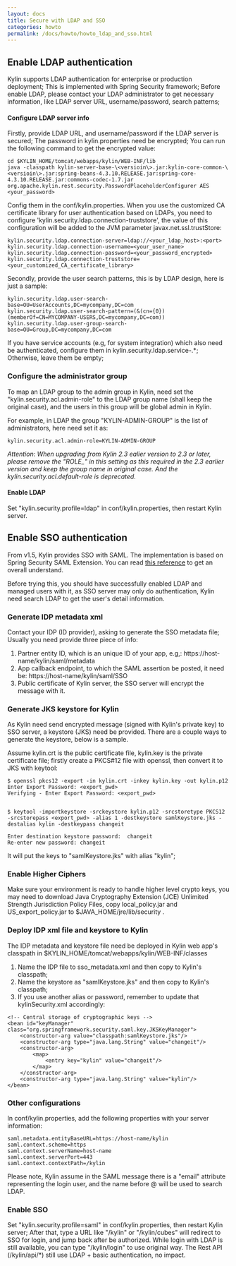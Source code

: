 ```yaml
---
layout: docs
title: Secure with LDAP and SSO
categories: howto
permalink: /docs/howto/howto_ldap_and_sso.html
---
```


## Enable LDAP authentication

Kylin supports LDAP authentication for enterprise or production deployment; This is implemented with Spring Security framework; Before enable LDAP, please contact your LDAP administrator to get necessary information, like LDAP server URL, username/password, search patterns;

#### Configure LDAP server info

Firstly, provide LDAP URL, and username/password if the LDAP server is secured; The password in kylin.properties need be encrypted; You can run the following command to get the encrypted value:

```
cd $KYLIN_HOME/tomcat/webapps/kylin/WEB-INF/lib
java -classpath kylin-server-base-\<versioin\>.jar:kylin-core-common-\<versioin\>.jar:spring-beans-4.3.10.RELEASE.jar:spring-core-4.3.10.RELEASE.jar:commons-codec-1.7.jar org.apache.kylin.rest.security.PasswordPlaceholderConfigurer AES <your_password>
```

Config them in the conf/kylin.properties. When you use the customized CA certificate library for user authentication based on LDAPs, you need to configure 'kylin.security.ldap.connection-truststore', the value of this configuration will be added to the JVM parameter javax.net.ssl.trustStore:

```
kylin.security.ldap.connection-server=ldap://<your_ldap_host>:<port>
kylin.security.ldap.connection-username=<your_user_name>
kylin.security.ldap.connection-password=<your_password_encrypted>
kylin.security.ldap.connection-truststore=<your_customized_CA_certificate_library>
```

Secondly, provide the user search patterns, this is by LDAP design, here is just a sample:

```
kylin.security.ldap.user-search-base=OU=UserAccounts,DC=mycompany,DC=com
kylin.security.ldap.user-search-pattern=(&(cn={0})(memberOf=CN=MYCOMPANY-USERS,DC=mycompany,DC=com))
kylin.security.ldap.user-group-search-base=OU=Group,DC=mycompany,DC=com
```

If you have service accounts (e.g, for system integration) which also need be authenticated, configure them in kylin.security.ldap.service-.*; Otherwise, leave them be empty;

### Configure the administrator group

To map an LDAP group to the admin group in Kylin, need set the "kylin.security.acl.admin-role" to the LDAP group name (shall keep the original case), and the users in this group will be global admin in Kylin.

For example, in LDAP the group "KYLIN-ADMIN-GROUP" is the list of administrators, here need set it as:

```
kylin.security.acl.admin-role=KYLIN-ADMIN-GROUP
```


*Attention: When upgrading from Kylin 2.3 ealier version to 2.3 or later, please remove the "ROLE_" in this setting as this required in the 2.3 earlier version and keep the group name in original case. And the kylin.security.acl.default-role is deprecated.*

#### Enable LDAP

Set "kylin.security.profile=ldap" in conf/kylin.properties, then restart Kylin server.

## Enable SSO authentication

From v1.5, Kylin provides SSO with SAML. The implementation is based on Spring Security SAML Extension. You can read [this reference](http://docs.spring.io/autorepo/docs/spring-security-saml/1.0.x-SNAPSHOT/reference/htmlsingle/) to get an overall understand.

Before trying this, you should have successfully enabled LDAP and managed users with it, as SSO server may only do authentication, Kylin need search LDAP to get the user's detail information.

### Generate IDP metadata xml
Contact your IDP (ID provider), asking to generate the SSO metadata file; Usually you need provide three piece of info:

  1. Partner entity ID, which is an unique ID of your app, e.g,: https://host-name/kylin/saml/metadata 
  2. App callback endpoint, to which the SAML assertion be posted, it need be: https://host-name/kylin/saml/SSO
  3. Public certificate of Kylin server, the SSO server will encrypt the message with it.

### Generate JKS keystore for Kylin
As Kylin need send encrypted message (signed with Kylin's private key) to SSO server, a keystore (JKS) need be provided. There are a couple ways to generate the keystore, below is a sample.

Assume kylin.crt is the public certificate file, kylin.key is the private certificate file; firstly create a PKCS#12 file with openssl, then convert it to JKS with keytool: 

```
$ openssl pkcs12 -export -in kylin.crt -inkey kylin.key -out kylin.p12
Enter Export Password: <export_pwd>
Verifying - Enter Export Password: <export_pwd>


$ keytool -importkeystore -srckeystore kylin.p12 -srcstoretype PKCS12 -srcstorepass <export_pwd> -alias 1 -destkeystore samlKeystore.jks -destalias kylin -destkeypass changeit

Enter destination keystore password:  changeit
Re-enter new password: changeit
```

It will put the keys to "samlKeystore.jks" with alias "kylin";

### Enable Higher Ciphers

Make sure your environment is ready to handle higher level crypto keys, you may need to download Java Cryptography Extension (JCE) Unlimited Strength Jurisdiction Policy Files, copy local_policy.jar and US_export_policy.jar to $JAVA_HOME/jre/lib/security .

### Deploy IDP xml file and keystore to Kylin

The IDP metadata and keystore file need be deployed in Kylin web app's classpath in $KYLIN_HOME/tomcat/webapps/kylin/WEB-INF/classes 
	
  1. Name the IDP file to sso_metadata.xml and then copy to Kylin's classpath;
  2. Name the keystore as "samlKeystore.jks" and then copy to Kylin's classpath;
  3. If you use another alias or password, remember to update that kylinSecurity.xml accordingly:

```
<!-- Central storage of cryptographic keys -->
<bean id="keyManager" class="org.springframework.security.saml.key.JKSKeyManager">
	<constructor-arg value="classpath:samlKeystore.jks"/>
	<constructor-arg type="java.lang.String" value="changeit"/>
	<constructor-arg>
		<map>
			<entry key="kylin" value="changeit"/>
		</map>
	</constructor-arg>
	<constructor-arg type="java.lang.String" value="kylin"/>
</bean>

```

### Other configurations
In conf/kylin.properties, add the following properties with your server information:

```
saml.metadata.entityBaseURL=https://host-name/kylin
saml.context.scheme=https
saml.context.serverName=host-name
saml.context.serverPort=443
saml.context.contextPath=/kylin
```

Please note, Kylin assume in the SAML message there is a "email" attribute representing the login user, and the name before @ will be used to search LDAP. 

### Enable SSO
Set "kylin.security.profile=saml" in conf/kylin.properties, then restart Kylin server; After that, type a URL like "/kylin" or "/kylin/cubes" will redirect to SSO for login, and jump back after be authorized. While login with LDAP is still available, you can type "/kylin/login" to use original way. The Rest API (/kylin/api/*) still use LDAP + basic authentication, no impact.


